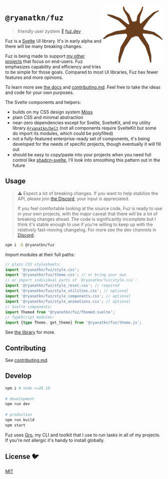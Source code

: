 [<img src="/static/favicon.png" align="right" width="192" height="192">](https://www.fuz.dev/)

# `@ryanatkn/fuz`

> friendly user zystem 🧶 [fuz.dev](https://www.fuz.dev/)

Fuz is a [Svelte](https://svelte.dev/) UI library.
It's in early alpha and there will be many breaking changes.

Fuz is being made to support [my other projects](https://www.ryanatkn.com/table)
that focus on end-users.
Fuz emphasizes capability and efficiency and tries to be simple for those goals.
Compared to most UI libraries, Fuz has fewer features and more opinions.

To learn more see [the docs](https://www.fuz.dev/library) and [contributing.md](contributing.md).
Feel free to take the ideas and code for your own purposes.

The Svelte components and helpers:

- builds on my CSS design system [Moss](https://github.com/ryanatkn/moss)
- plain CSS and minimal abstraction
- near-zero dependencies except for Svelte, SvelteKit, and my utility library
  [`@ryanatkn/belt`](https://github.com/ryanatkn/belt)
  (not all components require SvelteKit but some do import its modules, which could be polyfilled)
- not a fully-featured enterprise-ready set of components,
  it's being developed for the needs of specific projects, though eventually it will fill out
- should be easy to copy/paste into your projects when you need full control like
  [shadcn-svelte](https://github.com/huntabyte/shadcn-svelte),
  I'll look into smoothing this pattern out in the future

## Usage

> ⚠️ Expect a lot of breaking changes. If you want to help stabilize the API,
> please join [the Discord](https://discord.gg/YU5tyeK72X), your input is appreciated.
>
> If you feel comfortable looking at the source code,
> Fuz is ready to use in your own projects,
> with the major caveat that there will be a lot of breaking changes ahead.
> The code is significantly incomplete but I think it's stable enough to use
> if you're willing to keep up with the relatively fast-moving changelog.
> For more see the dev channels in [Discord](https://discord.gg/YU5tyeK72X).

```bash
npm i -D @ryanatkn/fuz
```

Import modules at their full paths:

```ts
// plain CSS stylesheets:
import '@ryanatkn/fuz/style.css';
import '@ryanatkn/fuz/theme.css'; // or bring your own
// or import individual parts of `@ryanatkn/fuz/style.css`:
import '@ryanatkn/fuz/style_reset.css'; // required
import '@ryanatkn/fuz/style_utilities.css'; // optional
import '@ryanatkn/fuz/style_components.css'; // optional
import '@ryanatkn/fuz/style_animations.css'; // optional
// Svelte components:
import Themed from '@ryanatkn/fuz/Themed.svelte';
// TypeScript modules:
import {type Theme, get_theme} from '@ryanatkn/fuz/theme.js';
```

See [the library](https://www.fuz.dev/library) for more.

## Contributing

See [contributing.md](contributing.md).

## Develop

```bash
npm i # node >=20.10

# development
npm run dev

# production
npm run build
npm start
```

Fuz uses [Gro](https://github.com/ryanatkn/gro),
my CLI and toolkit that I use to run tasks in all of my projects.
If you're not allergic it's handy to install globally.

## License 🐦

[MIT](LICENSE)
